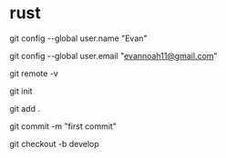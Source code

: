 # rust

git config --global user.name "Evan"

git config --global user.email "evannoah11@gmail.com"

git remote -v

git init

git add .

git commit -m "first commit"

git checkout -b develop
